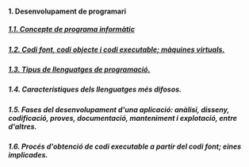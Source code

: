 #### 1. Desenvolupament de programari

##### [1.1. Concepte de programa informàtic](programa_informatic.md)

##### [1.2. Codi font, codi objecte i codi executable; màquines virtuals.](codi_font.md)
##### [1.3. Tipus de llenguatges de programació.](tipus.md)
##### 1.4. Característiques dels llenguatges més difosos.
##### 1.5. Fases del desenvolupament d'una aplicació: anàlisi, disseny, codificació, proves, documentació, manteniment i explotació, entre d'altres.
##### 1.6. Procés d'obtenció de codi executable a partir del codi font; eines implicades.
